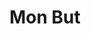 ---
title : "Mon But"
testimonial_slider:
# slider item loop
- name : "Micheal Clark"
  image : "images/backgrounds/bg.gif"
  designation : "Bac +5"
  content : "Mon projet professionnel est de devenir architecte réseaux.<br>Concevoir l'interconnexion des équipements permettant de faire circuler les informations au sein d'une entreprise."


# custom style
custom_class: "" 
custom_attributes: "" 
custom_css: ""
---